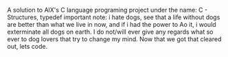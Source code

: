 A solution to AlX's C language programing project under the name: C - Structures, typedef
important note: i hate dogs, see that a life without dogs are better than what we live in now, and if i had the power to Ao it, i would exterminate all dogs on earth.
I do not/will ever give any regards what so ever to dog lovers that try to change my mind.
Now that we got that cleared out, lets code.
